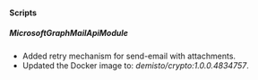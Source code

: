 #### Scripts

##### MicrosoftGraphMailApiModule

- Added retry mechanism for send-email with attachments.
- Updated the Docker image to: *demisto/crypto:1.0.0.4834757*.
